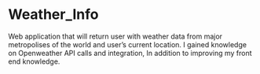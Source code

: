 # Weather_Info
Web application that will return user with weather data from major metropolises of the world and user’s current location.
I gained knowledge on Openweather API calls and integration, In addition to improving my front end knowledge.

